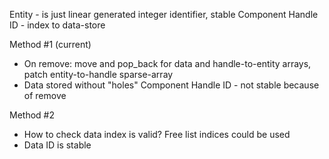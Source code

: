 Entity - is just linear generated integer identifier, stable
Component Handle ID - index to data-store


Method #1 (current)
- On remove: move and pop_back for data and handle-to-entity arrays, patch entity-to-handle sparse-array
- Data stored without "holes" 
Component Handle ID - not stable because of remove

Method #2
- How to check data index is valid? Free list indices could be used
- Data ID is stable